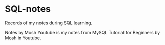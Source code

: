 # SQL-notes

Records of my notes during SQL learning.

Notes by Mosh Youtube is my notes from MySQL Tutorial for Beginners by Mosh in Youtube.
